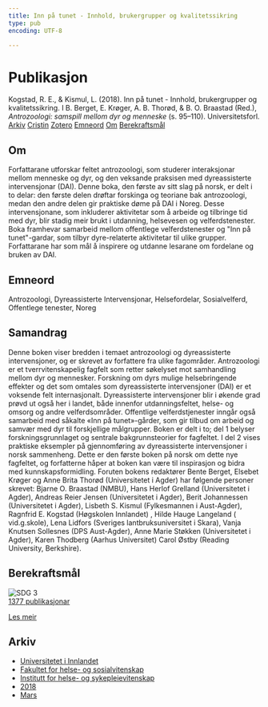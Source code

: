 ```yaml
---
title: Inn på tunet - Innhold, brukergrupper og kvalitetssikring
type: pub
encoding: UTF-8

---
```

<h1>Publikasjon</h1>
<article id="csl-bib-container-XNGT7U7V" class="csl-bib-container">
  <div class="csl-bib-body"> <div class="csl-entry">Kogstad, R. E., &#38; Kismul, L. (2018). Inn på tunet - Innhold, brukergrupper og kvalitetssikring. I B. Berget, E. Krøger, A. B. Thorød, &#38; B. O. Braastad (Red.), <i>Antrozoologi: samspill mellom dyr og menneske</i> (s. 95–110). Universitetsforl.</div> </div>
  <div class="csl-bib-buttons">
    <a href="#taxonomy-article-XNGT7U7V" alt="archive" class="csl-bib-button">Arkiv</a>
    <a href="https://app.cristin.no/results/show.jsf?id=1575795" alt="Cristin" class="csl-bib-button">Cristin</a>
    <a href="http://zotero.org/groups/5881554/items/XNGT7U7V" alt="Zotero" class="csl-bib-button">Zotero</a>
    <a href="#keywords-article-XNGT7U7V" alt="keywords" class="csl-bib-button">Emneord</a>
    <a href="#about-article-XNGT7U7V" alt="about_pub" class="csl-bib-button">Om</a>
    <a href="#sdg-article-XNGT7U7V" alt="sdg" class="csl-bib-button">Berekraftsmål</a>
  </div>
  <div id="csl-bib-meta-container-XNGT7U7V"></div>
</article>
<div id="csl-bib-meta-XNGT7U7V" class="csl-bib-meta">
  <article id="about-article-XNGT7U7V" class="about_pub-article">
    <h1>Om</h1>
    Forfattarane utforskar feltet antrozoologi, som studerer interaksjonar mellom menneske og dyr, og den veksande praksisen med dyreassisterte intervensjonar (DAI). Denne boka, den første av sitt slag på norsk, er delt i to delar: den første delen drøftar forskinga og teoriane bak antrozoologi, medan den andre delen gir praktiske døme på DAI i Noreg. Desse intervensjonane, som inkluderer aktivitetar som å arbeide og tilbringe tid med dyr, blir stadig meir brukt i utdanning, helsevesen og velferdstenester. Boka framhevar samarbeid mellom offentlege velferdstenester og "Inn på tunet"-gardar, som tilbyr dyre-relaterte aktivitetar til ulike grupper. Forfattarane har som mål å inspirere og utdanne lesarane om fordelane og bruken av DAI.
  </article>
  <article id="keywords-article-XNGT7U7V" class="keywords-article">
    <h1>Emneord</h1>
    Antrozoologi, Dyreassisterte Intervensjonar, Helsefordelar, Sosialvelferd, Offentlege tenester, Noreg
  </article>
  <article id="abstract-article-XNGT7U7V" class="abstract-article">
    <h1>Samandrag</h1>
    Denne boken viser bredden i temaet antrozoologi og dyreassisterte intervensjoner, og er skrevet av forfattere fra ulike fagområder. Antrozoologi er et tverrvitenskapelig fagfelt som retter søkelyset mot samhandling mellom dyr og mennesker. Forskning om dyrs mulige helsebringende effekter og det som omtales som dyreassisterte intervensjoner (DAI) er et voksende felt internasjonalt. Dyreassisterte intervensjoner blir i økende grad prøvd ut også her i landet, både innenfor utdanningsfeltet, helse- og omsorg og andre velferdsområder. Offentlige velferdstjenester inngår også samarbeid med såkalte «Inn på tunet»-gårder, som gir tilbud om arbeid og samvær med dyr til forskjellige målgrupper. Boken er delt i to; del 1 belyser forskningsgrunnlaget og sentrale bakgrunnsteorier for fagfeltet. I del 2 vises praktiske eksempler på gjennomføring av dyreassisterte intervensjoner i norsk sammenheng. Dette er den første boken på norsk om dette nye fagfeltet, og forfatterne håper at boken kan være til inspirasjon og bidra med kunnskapsformidling. Foruten bokens redaktører Bente Berget, Elsebet Krøger og Anne Brita Thorød (Universitetet i Agder) har følgende personer skrevet: Bjarne O. Braastad (NMBU), Hans Herlof Grelland (Universitetet i Agder), Andreas Reier Jensen (Universitetet i Agder), Berit Johannessen (Universitetet i Agder), Lisbeth S. Kismul (Fylkesmannen i Aust-Agder), Ragnfrid E. Kogstad (Høgskolen Innlandet) , Hilde Hauge Langeland ( vid.g.skole), Lena Lidfors (Sveriges lantbruksuniversitet i Skara), Vanja Knutsen Sollesnes (DPS Aust-Agder), Anne Marie Støkken (Universitetet i Agder), Karen Thodberg (Aarhus Universitet) Carol Østby (Reading University, Berkshire).
  </article>
  <article id="sdg-article-XNGT7U7V" class="sdg-article">
    <h1>Berekraftsmål</h1>
    <div class="sdg-container"><div id="sdg3" class="sdg">
        <img src="{{< params subfolder >}}images/sdg/sdg03_nn.png" class="image" alt="SDG 3">
        <div class="sdg-overlay">
          <a href="{{< params subfolder >}}nn/archive/?sdg=3#archive" class="sdg-publication-count"><span>1377</span> publikasjonar</a>
          <p><a href="https://fn.no/om-fn/fns-baerekraftsmaal/god-helse-og-livskvalitet?lang=nno-NO" class="sdg-read-more">Les meir</a></p>
        </div>
      </div></div>
  </article>
  <article id="taxonomy-article-XNGT7U7V" class="taxonomy-article">
    <h1>Arkiv</h1>
    <ul>
      <li><a href="{{< params subfolder >}}nn/archive/?key=3DCRN523">Universitetet i Innlandet</a></li>
      <li><a href="{{< params subfolder >}}nn/archive/?key=IDKFS3MX">Fakultet for helse- og sosialvitenskap</a></li>
      <li><a href="{{< params subfolder >}}nn/archive/?key=GTV4ECMZ">Institutt for helse- og sykepleievitenskap</a></li>
      <li><a href="{{< params subfolder >}}nn/archive/?key=676HMQBA">2018</a></li>
      <li><a href="{{< params subfolder >}}nn/archive/?key=6X5U94AL">Mars</a></li>
    </ul>
  </article>
</div>
